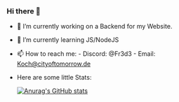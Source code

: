 ### Hi there 👋



- 🔭 I’m currently working on a Backend for my Website.
- 🌱 I’m currently learning JS/NodeJS
- 📫 How to reach me:
      - Discord: @Fr3d3
      - Email: Koch@cityoftomorrow.de
- Here are some little Stats:

  
  [![Anurag's GitHub stats](https://github-readme-stats.vercel.app/api?username=Fr3d33&themes=dark&show_icons=true)](https://github.com/anuraghazra/github-readme-stats)
